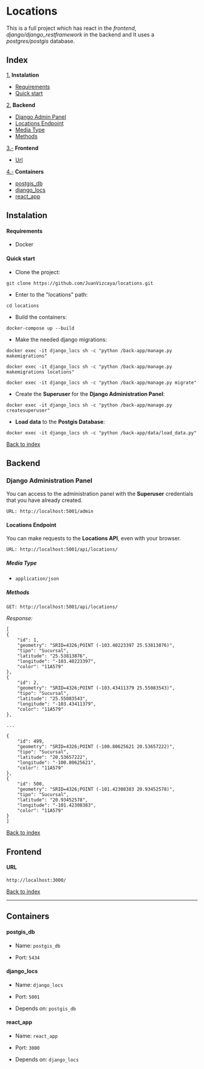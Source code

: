 # Locations

This is a full project which has react in the *frontend*, *django/django_restframework* in the backend and It uses a *postgres/postgis* database.

<div id='id0'/>

## Index

[1.](#id1) __Instalation__
  - [Requirements](#id11)
  - [Quick start](#id12)

[2.](#id2) __Backend__
  - [Django Admin Panel](#id21)
  - [Locations Endpoint](#id22)
  - [Media Type](#id23)
  - [Methods](#id24)


[3.-](#id3) __Frontend__
  - [Url](#id31)

[4.-](#id4) __Containers__
  - [postgis_db](#id41)
  - [django_locs](#id42)
  - [react_app](#id42)


<div id='id1' />

## Instalation

<div id='id11' />

#### Requirements
- Docker

<div id='id12' />

#### Quick start

- Clone the project:

`git clone https://github.com/JuanVizcaya/locations.git`

- Enter to the "locations" path:

`cd locations`

- Build the containers:

`docker-compose up --build`

- Make the needed django migrations:

`docker exec -it django_locs sh -c "python /back-app/manage.py makemigrations"`

`docker exec -it django_locs sh -c "python /back-app/manage.py makemigrations locations"`

`docker exec -it django_locs sh -c "python /back-app/manage.py migrate"`

- Create the __Superuser__ for the __Django Administration Panel__:

`docker exec -it django_locs sh -c "python /back-app/manage.py createsuperuser"`

- __Load data__ to the __Postgis Database__:

`docker exec -it django_locs sh -c "python /back-app/data/load_data.py"`

[Back to index](#id0)

<div id='id2' />

## Backend

<div id='id21' />

### Django Administration Panel
You can access to the administration panel with the __Superuser__ credentials that you have already created.

`URL: http://localhost:5001/admin`

<div id='id22' />

#### Locations Endpoint
You can make requests to the __Locations API__, even with your browser.

`URL: http://localhost:5001/api/locations/`

<div id='id23' />

##### Media Type
- `application/json`

<div id='id24' />

##### Methods

`GET: http://localhost:5001/api/locations/`

*Response:*
```
[
{
    "id": 1,
    "geometry": "SRID=4326;POINT (-103.40223397 25.53813876)",
    "tipo": "Sucursal",
    "latitude": "25.53813876",
    "longitude": "-103.40223397",
    "color": "11A579"
},
{
    "id": 2,
    "geometry": "SRID=4326;POINT (-103.43411379 25.55083543)",
    "tipo": "Sucursal",
    "latitude": "25.55083543",
    "longitude": "-103.43411379",
    "color": "11A579"
},

...

{
    "id": 499,
    "geometry": "SRID=4326;POINT (-100.80625621 20.53657222)",
    "tipo": "Sucursal",
    "latitude": "20.53657222",
    "longitude": "-100.80625621",
    "color": "11A579"
},
{
    "id": 500,
    "geometry": "SRID=4326;POINT (-101.42308383 20.93452578)",
    "tipo": "Sucursal",
    "latitude": "20.93452578",
    "longitude": "-101.42308383",
    "color": "11A579"
}
]
```

[Back to index](#id0)


<div id='id3' />

## Frontend

<div id='id31' />

#### URL

`http://localhost:3000/`

[Back to index](#id0)

***

<div id='id4' />

## Containers

<div id='id41' />

#### postgis_db
- Name: `postgis_db`

- Port: `5434`

<div id='id41' />

#### django_locs
- Name: `django_locs`

- Port: `5001`

- Depends on: `postgis_db`

#### react_app
- Name: `react_app`

- Port: `3000`

- Depends on: `django_locs`
